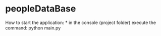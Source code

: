 # peopleDataBase
How to start the application:
    * in the console (project folder) execute the command:
	python main.py
